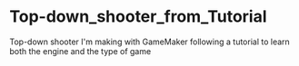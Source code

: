 # Top-down_shooter_from_Tutorial
 Top-down shooter I'm making with GameMaker following a tutorial to learn both the engine and the type of game
